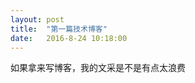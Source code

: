 ```yaml
---
layout: post
title:  "第一篇技术博客"
date:   2016-8-24 10:18:00
---
```



如果拿来写博客，我的文采是不是有点太浪费

[jekyll-gh]: https://github.com/mojombo/jekyll
[jekyll]:    http://jekyllrb.com
